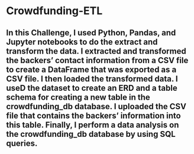 # Crowdfunding-ETL
## In this Challenge, I used Python, Pandas, and Jupyter notebooks to do the extract and transform the data. I extracted and transformed the backers’ contact information from a CSV file to create a DataFrame that was exported as a CSV file. I then loaded the transformed data. I useD the dataset to create an ERD and a table schema for creating a new table in the crowdfunding_db database. I uploaded the CSV file that contains the backers’ information into this table. Finally, I perform a data analysis on the crowdfunding_db database by using SQL queries.
